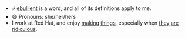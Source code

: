 - ⚡ [ebullient](https://www.merriam-webster.com/dictionary/ebullient) is a word, and all of its definitions apply to me.
- 😄 Pronouns: she/her/hers
- I work at Red Hat, and enjoy [making](https://github.com/quarkusio/quarkus) [things](https://github.com/quarkiverse/quarkus-micrometer-registry), especially when [they](https://github.com/ebullient/monster-combat) [are](https://github.com/ebullient/fc5-convert-cli) [ridiculous](https://github.com/gameontext).
